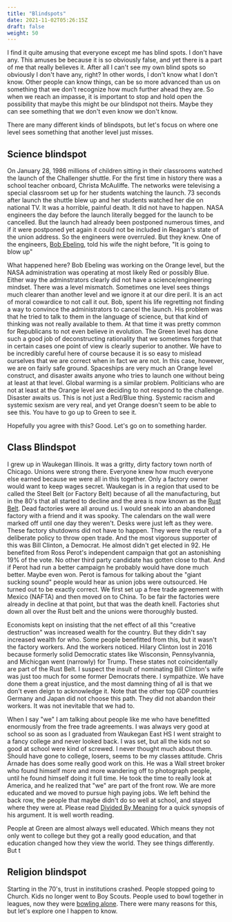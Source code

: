 ```yaml
---
title: "Blindspots"
date: 2021-11-02T05:26:15Z
draft: false
weight: 50
---
```


I find it quite amusing that everyone except me has blind spots. I don't have any. This amuses be because it is so obviously false, and yet there is a part of me that really believes it. After all I can't see my own blind spots so obviously I don't have any, right? In other words, I don't know what I don't know. Other people can know things, can be so more advanced than us on something that we don't recognize how much further ahead they are. So when we reach an impasse, it is important to stop and hold open the possibility that maybe this might be our blindspot not theirs. Maybe they can see something that we don't even know we don't know.

There are many different kinds of blindspots, but let's focus on where one level sees something that another level just misses.

## Science blindspot

On January 28, 1986 millions of children sitting in their classrooms watched the launch of the Challenger shuttle. For the first time in history there was a school teacher onboard, Christa McAuliffe. The networks were televising a special classroom set up for her students watching the launch. 73 seconds after launch the shuttle blew up and her students watched her die on national TV. It was a horrible, painful death. It did not have to happen. NASA engineers the day before the launch literally begged for the launch to be cancelled. But the launch had already been postponed numerous times, and if it were postponed yet again it could not be included in Reagan's state of the union address. So the engineers were overruled. But they knew. One of the engineers, [Bob Ebeling](https://www.npr.org/sections/thetwo-way/2016/01/28/464744781/30-years-after-disaster-challenger-engineer-still-blames-himself), told his wife the night before, "It is going to blow up"

What happened here? Bob Ebeling was working on the Orange level, but the NASA administration was operating at most likely Red or possibly Blue. Either way the adminstrators clearly did not have a science/engineering mindset. There was a level mismatch. Sometimes one level sees things much clearer than another level and we ignore it at our dire peril. It is an act of moral cowardice to not call it out. Bob, spent his life regretting not finding a way to convince the administrators to cancel the launch. His problem was that he tried to talk to them in the language of science, but that kind of thinking was not really available to them.  At that time it was pretty common for Republicans to not even believe in evolution. The Green level has done such a good job of deconstructing rationality that we sometimes forget that in certain cases one point of view is clearly superior to another. We have to be incredibly careful here of course because it is so easy to mislead ourselves that we are correct when in fact we are not. In this case, however, we are on fairly safe ground. Spaceships are very much an Orange level construct, and disaster awaits anyone who tries to launch one without being at least at that level. Global warming is a similar problem. Politicians who are not at least at the Orange level are deciding to not respond to the challenge. Disaster awaits us. This is not just a Red/Blue thing. Systemic racism and systemic sexism are very real, and yet Orange doesn't seem to be able to see this. You have to go up to Green to see it.

Hopefully you agree with this? Good. Let's go on to something harder.

## Class Blindspot

I grew up in Waukegan Illinois. It was a gritty, dirty factory town north of Chicago. Unions were strong there. Everyone knew how much everyone else earned because we were all in this together. Only a factory owner would want to keep wages secret. Waukegan is in a region that used to be called the Steel Belt (or Factory Belt) because of all the manufacturing, but in the 80's that all started to decline and the area is now known as the [Rust Belt](https://en.wikipedia.org/wiki/Rust_Belt). Dead factories were all around us. I would sneak into an abandoned factory with a friend and it was spooky. The calendars on the wall were marked off until one day they weren't. Desks were just left as they were. These factory shutdowns did not have to happen. They were the result of a deliberate policy to throw open trade. And the most vigorous supporter of this was Bill Clinton, a Democrat. He almost didn't get elected in 92. He benefited from Ross Perot's independent campaign that got an astonishing 19% of the vote. No other third party candidate has gotten close to that. And if Perot had run a better campaign he probably would have done much better. Maybe even won. Perot is famous for talking about the "giant sucking sound" people would hear as union jobs were outsourced. He turned out to be exactly correct. We first set up a free trade agreement with Mexico (NAFTA) and then moved on to China. To be fair the factories were already in decline at that point, but that was the death knell. Factories shut down all over the Rust belt and the unions were thoroughly busted.

Economists kept on insisting that the net effect of all this "creative destruction" was increased wealth for the country. But they didn't say increased wealth for who. Some people benefitted from this, but it wasn't the factory workers. And the workers noticed. Hilary Clinton lost in 2016 because formerly solid Democratic states like Wisconsin, Pennsylvannia, and Michicgan went (narrowly) for Trump. These states not coincidentally are part of the Rust Belt. I suspect the insult of nominating Bill Clinton's wife was just too much for some former Democrats there. I sympathize. We have done them a great injustice, and the most damning thing of all is that we don't even deign to acknowledge it. Note that the other top GDP countries Germany and Japan did not choose this path. They did not abandon their workers. It was not inevitable that we had to.

When I say "we" I am talking about people like me who have benefitted enormously from the free trade agreements. I was always very good at school so as soon as I graduated from Waukegan East HS I went straight to a fancy college and never looked back. I was set, but all the kids not so good at school were kind of screwed. I never thought much about them. Should have gone to college, losers, seems to be my classes attitude. Chris Arnade has does some really good work on this. He was a Wall street broker who found himself more and more wandering off to photograph people, until he found himself doing it full time. He took the time to really look at America, and he realized that "we" are part of the front row. We are more educated and we moved to pursue high paying jobs. We left behind the back row, the people that maybe didn't do so well at school, and stayed where they were at. Please read [Divided By Meaning](https://medium.com/@Chris_arnade/divided-by-meaning-1ab510759ee7) for a quick synopsis of his argument. It is well worth reading.

People at Green are almost always well educated. Which means they not only went to college but they got a really good education, and that education changed how they view the world. They see things differently. But t

## Religion blindspot

Starting in the 70's, trust in institutions crashed. People stopped going to Church. Kids no longer went to Boy Scouts. People used to bowl together in leagues, now they were [bowling alone](https://en.wikipedia.org/wiki/Bowling_Alone). There were many reasons for this, but let's explore one I happen to know.
